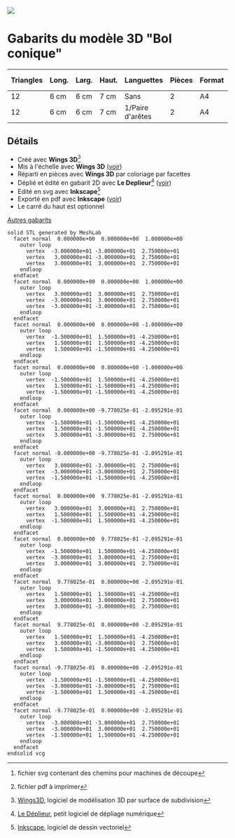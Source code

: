 ![](https://gilboonet.github.io/img/miniBolConique.png)
# Gabarits du modèle 3D "Bol conique"

|Triangles|Long.|Larg.|Haut.|Languettes|Pièces|Format|Nb pages|SVG[^6]|PDF[^7]|
|---|---|---|---|---|---|---|---|---|---|
|12|6 cm|6 cm|7 cm|Sans|2|A4|x1|[svg](https://github.com/gilboonet/designs/blob/master/2023/BolConique/BolConique_H7.svg)|[pdf](https://github.com/gilboonet/designs/blob/master/2023/BolConique/BolConique_H7.pdf)|
|12|6 cm|6 cm|7 cm|1/Paire d'arêtes|2|A4|x1|[svg](https://github.com/gilboonet/designs/blob/master/2023/BolConique/BolConique_H7_lang.svg)|[pdf](https://github.com/gilboonet/designs/blob/master/2023/BolConique/BolConique_H7_lang.pdf)|

## Détails
- Créé avec **Wings 3D**[^3]
- Mis à l'échelle avec **Wings 3D** ([voir](https://youtu.be/vKRSdvvuxDQ))
- Réparti en pièces avec **Wings 3D** par coloriage par facettes
- Déplié et édité en gabarit 2D avec **Le Deplieur**[^4] ([voir](https://youtu.be/GMdUE3Vu98w))
- Edité en svg avec **Inkscape**[^5]
- Exporté en pdf avec **Inkscape** ([voir](https://www.youtube.com/watch?v=tLdg9i932-I))
- Le carré du haut est optionnel
[^2]:[Meshlab](https://www.meshlab.net/), logiciel de traitement et édition de maillages 3D
[^3]:[Wings3D](http://www.wings3d.com/), logiciel de modélisation 3D par surface de subdivision
[^4]:[Le Déplieur](https://gilboonet.github.io/deplieur/UI1.html), petit logiciel de dépliage numérique
[^5]:[Inkscape](https://inkscape.org/fr/), logiciel de dessin vectoriel
[^6]:fichier svg contenant des chemins pour machines de découpe
[^7]:fichier pdf à imprimer

[Autres gabarits](https://gilboonet.github.io/Gabarits.html)

```stl
solid STL generated by MeshLab
  facet normal  0.000000e+00  0.000000e+00  1.000000e+00
    outer loop
      vertex  -3.000000e+01 -3.000000e+01  2.750000e+01
      vertex   3.000000e+01 -3.000000e+01  2.750000e+01
      vertex   3.000000e+01  3.000000e+01  2.750000e+01
    endloop
  endfacet
  facet normal  0.000000e+00  0.000000e+00  1.000000e+00
    outer loop
      vertex   3.000000e+01  3.000000e+01  2.750000e+01
      vertex  -3.000000e+01  3.000000e+01  2.750000e+01
      vertex  -3.000000e+01 -3.000000e+01  2.750000e+01
    endloop
  endfacet
  facet normal  0.000000e+00  0.000000e+00 -1.000000e+00
    outer loop
      vertex  -1.500000e+01  1.500000e+01 -4.250000e+01
      vertex   1.500000e+01  1.500000e+01 -4.250000e+01
      vertex   1.500000e+01 -1.500000e+01 -4.250000e+01
    endloop
  endfacet
  facet normal  0.000000e+00  0.000000e+00 -1.000000e+00
    outer loop
      vertex  -1.500000e+01  1.500000e+01 -4.250000e+01
      vertex   1.500000e+01 -1.500000e+01 -4.250000e+01
      vertex  -1.500000e+01 -1.500000e+01 -4.250000e+01
    endloop
  endfacet
  facet normal  0.000000e+00 -9.778025e-01 -2.095291e-01
    outer loop
      vertex  -1.500000e+01 -1.500000e+01 -4.250000e+01
      vertex   1.500000e+01 -1.500000e+01 -4.250000e+01
      vertex   3.000000e+01 -3.000000e+01  2.750000e+01
    endloop
  endfacet
  facet normal -0.000000e+00 -9.778025e-01 -2.095291e-01
    outer loop
      vertex   3.000000e+01 -3.000000e+01  2.750000e+01
      vertex  -3.000000e+01 -3.000000e+01  2.750000e+01
      vertex  -1.500000e+01 -1.500000e+01 -4.250000e+01
    endloop
  endfacet
  facet normal  0.000000e+00  9.778025e-01 -2.095291e-01
    outer loop
      vertex   3.000000e+01  3.000000e+01  2.750000e+01
      vertex   1.500000e+01  1.500000e+01 -4.250000e+01
      vertex  -1.500000e+01  1.500000e+01 -4.250000e+01
    endloop
  endfacet
  facet normal  0.000000e+00  9.778025e-01 -2.095291e-01
    outer loop
      vertex  -1.500000e+01  1.500000e+01 -4.250000e+01
      vertex  -3.000000e+01  3.000000e+01  2.750000e+01
      vertex   3.000000e+01  3.000000e+01  2.750000e+01
    endloop
  endfacet
  facet normal  9.778025e-01  0.000000e+00 -2.095291e-01
    outer loop
      vertex   1.500000e+01  1.500000e+01 -4.250000e+01
      vertex   3.000000e+01  3.000000e+01  2.750000e+01
      vertex   3.000000e+01 -3.000000e+01  2.750000e+01
    endloop
  endfacet
  facet normal  9.778025e-01  0.000000e+00 -2.095291e-01
    outer loop
      vertex   1.500000e+01  1.500000e+01 -4.250000e+01
      vertex   3.000000e+01 -3.000000e+01  2.750000e+01
      vertex   1.500000e+01 -1.500000e+01 -4.250000e+01
    endloop
  endfacet
  facet normal -9.778025e-01  0.000000e+00 -2.095291e-01
    outer loop
      vertex  -1.500000e+01 -1.500000e+01 -4.250000e+01
      vertex  -3.000000e+01 -3.000000e+01  2.750000e+01
      vertex  -1.500000e+01  1.500000e+01 -4.250000e+01
    endloop
  endfacet
  facet normal -9.778025e-01  0.000000e+00 -2.095291e-01
    outer loop
      vertex  -3.000000e+01 -3.000000e+01  2.750000e+01
      vertex  -3.000000e+01  3.000000e+01  2.750000e+01
      vertex  -1.500000e+01  1.500000e+01 -4.250000e+01
    endloop
  endfacet
endsolid vcg
```
